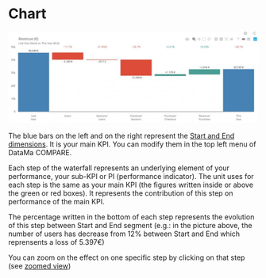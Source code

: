 # Chart

![chart](images/CompareWaterfall-1024x377.jpg)

The blue bars on the left and on the right represent the [Start and End dimensions](/). It is your main KPI. You can modify them in the top left menu of DataMa COMPARE.

Each step of the waterfall represents an underlying element of your performance, your sub-KPI or PI (performance indicator). The unit uses for each step is the same as your main KPI (the figures written inside or above the green or red boxes). It represents the contribution of this step on performance of the main KPI.

The percentage written in the bottom of each step represents the evolution of this step between Start and End segment (e.g.: in the picture above, the number of users has decrease from 12% between Start and End which reprensents a loss of 5.397€)

You can zoom on the effect on one specific step by clicking on that step (see [zoomed view](compare/web_application/dashboard/zoomed_view.md))
